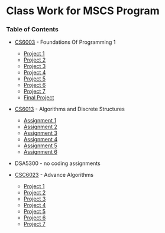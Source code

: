 # Class Work for MSCS Program

### Table of Contents
  - [CS6003](https://github.com/amasse-1/class_work/tree/main/CSC6003) - Foundations Of Programming 1
    - [Project 1](https://github.com/amasse-1/class_work/blob/CS6003/CSC6003/project1.py)
    - [Project 2](https://github.com/amasse-1/class_work/blob/CS6003/CSC6003/project2.py)
    - [Project 3](https://github.com/amasse-1/class_work/tree/CS6003/CSC6003/project3) 
    - [Project 4](https://github.com/amasse-1/class_work/tree/CS6003/CSC6003/project4)
    - [Project 5](https://github.com/amasse-1/class_work/blob/CS6003/CSC6003/project5.py)
    - [Project 6](https://github.com/amasse-1/class_work/tree/CS6003/CSC6003/project6)
    - [Project 7](https://github.com/amasse-1/class_work/tree/CS6003/CSC6003/project7)
    - [Final Project](https://github.com/amasse-1/class_work/tree/CS6003/CSC6003/Final%20Project)
  
  - [CS6013](https://github.com/amasse-1/class_work/tree/CS6013) - Algorithms and Discrete Structures
    - [Assignment 1](https://github.com/amasse-1/class_work/tree/CS6013/assignment1)
    - [Assignment 2](https://github.com/amasse-1/class_work/tree/CS6013/assignment2)
    - [Assignment 3](https://github.com/amasse-1/class_work/tree/CS6013/assignment3)
    - [Assignment 4](https://github.com/amasse-1/class_work/blob/CS6013/assignment4.py)
    - [Assignment 5](https://github.com/amasse-1/class_work/blob/CS6013/assignment5.py)
    - [Assignment 6](https://github.com/amasse-1/class_work/blob/CS6013/assignment6.py)
    
  - DSA5300 - no coding assignments
  
  - [CSC6023](https://github.com/amasse-1/class_work/tree/CSC6023) - Advance Algorithms
    - [Project 1](https://github.com/amasse-1/class_work/blob/CSC6023/project_1.py)
    - [Project 2](https://github.com/amasse-1/class_work/blob/CSC6023/project_2.py)
    - [Project 3](https://github.com/amasse-1/class_work/blob/CSC6023/project3.py)
    - [Project 4](https://github.com/amasse-1/class_work/blob/CSC6023/project_4.py)
    - [Project 5](https://github.com/amasse-1/class_work/blob/CSC6023/project_5.py)
    - [Project 6](https://github.com/amasse-1/class_work/blob/CSC6023/project6.py)
    - [Project 7](https://github.com/amasse-1/class_work/blob/CSC6023/project_7.py)
